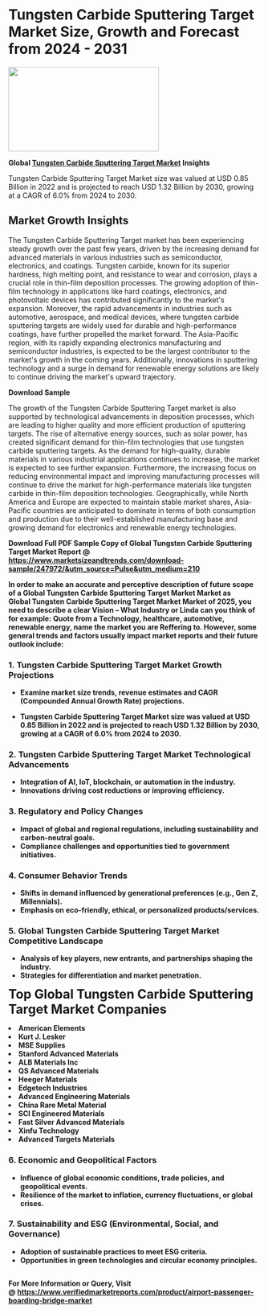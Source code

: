 <H1>Tungsten Carbide Sputtering Target Market Size, Growth and Forecast from 2024 - 2031</H1><img class="aligncenter size-medium wp-image-584254" src="https://thirdeyenews.in/wp-content/uploads/2024/09/Global-Market-Research-300x168.jpeg" alt="" width="300" height="168" /><p><strong>Global&nbsp;<a href="https://www.marketsizeandtrends.com/download-sample/247972/&amp;utm_source=Pulse&amp;utm_medium=210">Tungsten Carbide Sputtering Target Market</a> Insights</strong></p><p>Tungsten Carbide Sputtering Target Market size was valued at USD 0.85 Billion in 2022 and is projected to reach USD 1.32 Billion by 2030, growing at a CAGR of 6.0% from 2024 to 2030.</p><p><h2>Market Growth Insights</h2> <p>The Tungsten Carbide Sputtering Target market has been experiencing steady growth over the past few years, driven by the increasing demand for advanced materials in various industries such as semiconductor, electronics, and coatings. Tungsten carbide, known for its superior hardness, high melting point, and resistance to wear and corrosion, plays a crucial role in thin-film deposition processes. The growing adoption of thin-film technology in applications like hard coatings, electronics, and photovoltaic devices has contributed significantly to the market's expansion. Moreover, the rapid advancements in industries such as automotive, aerospace, and medical devices, where tungsten carbide sputtering targets are widely used for durable and high-performance coatings, have further propelled the market forward. The Asia-Pacific region, with its rapidly expanding electronics manufacturing and semiconductor industries, is expected to be the largest contributor to the market's growth in the coming years. Additionally, innovations in sputtering technology and a surge in demand for renewable energy solutions are likely to continue driving the market's upward trajectory. </p> <p><strong>Download Sample</strong></p> <p>The growth of the Tungsten Carbide Sputtering Target market is also supported by technological advancements in deposition processes, which are leading to higher quality and more efficient production of sputtering targets. The rise of alternative energy sources, such as solar power, has created significant demand for thin-film technologies that use tungsten carbide sputtering targets. As the demand for high-quality, durable materials in various industrial applications continues to increase, the market is expected to see further expansion. Furthermore, the increasing focus on reducing environmental impact and improving manufacturing processes will continue to drive the market for high-performance materials like tungsten carbide in thin-film deposition technologies. Geographically, while North America and Europe are expected to maintain stable market shares, Asia-Pacific countries are anticipated to dominate in terms of both consumption and production due to their well-established manufacturing base and growing demand for electronics and renewable energy technologies. </p> <p><strong></p><p><span class=""><strong>Download Full PDF Sample Copy of Global Tungsten Carbide Sputtering Target Market Report</strong> @ <a href="https://www.marketsizeandtrends.com/download-sample/247972/&amp;utm_source=Pulse&amp;utm_medium=210" target="_blank">https://www.marketsizeandtrends.com/download-sample/247972/&amp;utm_source=Pulse&amp;utm_medium=210</a></span></p><p>In order to make an accurate and perceptive description of future scope of a Global&nbsp;Tungsten Carbide Sputtering Target Market Market as Global&nbsp;Tungsten Carbide Sputtering Target Market Market of 2025, you need to describe a clear Vision &ndash; What Industry or Linda can you think of for example: Quote from a Technology, healthcare, automotive, renewable energy, name the market you are Reffering to. However, some general trends and factors usually impact market reports and their future outlook include:</p><h3>1.&nbsp;<strong>Tungsten Carbide Sputtering Target Market Growth Projections</strong></h3><ul><li>Examine market size trends, revenue estimates and CAGR (Compounded Annual Growth Rate) projections.</li><li><p>Tungsten Carbide Sputtering Target Market size was valued at USD 0.85 Billion in 2022 and is projected to reach USD 1.32 Billion by 2030, growing at a CAGR of 6.0% from 2024 to 2030.</p></li></ul><h3>2.&nbsp;<strong>Tungsten Carbide Sputtering Target Market Technological Advancements</strong></h3><ul><li>Integration of AI, IoT, blockchain, or automation in the industry.</li><li>Innovations driving cost reductions or improving efficiency.</li></ul><h3>3.&nbsp;<strong>Regulatory and Policy Changes</strong></h3><ul><li>Impact of global and regional regulations, including sustainability and carbon-neutral goals.</li><li>Compliance challenges and opportunities tied to government initiatives.</li></ul><h3>4.&nbsp;<strong>Consumer Behavior Trends</strong></h3><ul><li>Shifts in demand influenced by generational preferences (e.g., Gen Z, Millennials).</li><li>Emphasis on eco-friendly, ethical, or personalized products/services.</li></ul><h3>5.&nbsp;<strong>Global Tungsten Carbide Sputtering Target Market Competitive Landscape</strong></h3><ul><li>Analysis of key players, new entrants, and partnerships shaping the industry.</li><li>Strategies for differentiation and market penetration.</li></ul><p data-pm-slice="1 1 []"><span style="color: inherit; font-family: inherit; font-size: 25px;">Top Global Tungsten Carbide Sputtering Target Market Companies</span></p><div class="" data-test-id=""><p><li>American Elements</li><li> Kurt J. Lesker</li><li> MSE Supplies</li><li> Stanford Advanced Materials</li><li> ALB Materials Inc</li><li> QS Advanced Materials</li><li> Heeger Materials</li><li> Edgetech Industries</li><li> Advanced Engineering Materials</li><li> China Rare Metal Material</li><li> SCI Engineered Materials</li><li> Fast Silver Advanced Materials</li><li> Xinfu Technology</li><li> Advanced Targets Materials</li></p></div><h3>6.&nbsp;<strong>Economic and Geopolitical Factors</strong></h3><ul><li>Influence of global economic conditions, trade policies, and geopolitical events.</li><li>Resilience of the market to inflation, currency fluctuations, or global crises.</li></ul><h3>7.&nbsp;<strong>Sustainability and ESG (Environmental, Social, and Governance)</strong></h3><ul><li>Adoption of sustainable practices to meet ESG criteria.</li><li>Opportunities in green technologies and circular economy principles.</li></ul><h2><strong style="font-size: 14px;">For More Information or Query, Visit @&nbsp;</strong><a style="background-color: #ffffff; font-size: 14px;" href="https://www.marketsizeandtrends.com/report/tungsten-carbide-sputtering-target-market/" target="_blank">https://www.verifiedmarketreports.com/product/airport-passenger-boarding-bridge-market</a></h2>
